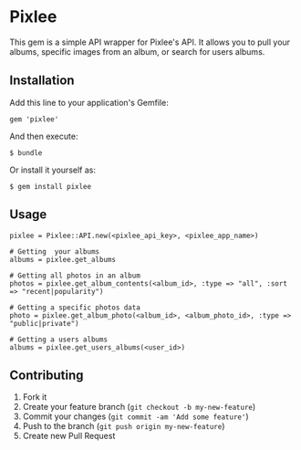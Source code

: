 # Pixlee

This gem is a simple API wrapper for Pixlee's API. It allows you to pull your albums, specific images from an album, or search for users albums.

## Installation

Add this line to your application's Gemfile:

    gem 'pixlee'

And then execute:

    $ bundle

Or install it yourself as:

    $ gem install pixlee

## Usage


	pixlee = Pixlee::API.new(<pixlee_api_key>, <pixlee_app_name>)

	# Getting  your albums
	albums = pixlee.get_albums

	# Getting all photos in an album
	photos = pixlee.get_album_contents(<album_id>, :type => "all", :sort => "recent|popularity")

	# Getting a specific photos data
	photo = pixlee.get_album_photo(<album_id>, <album_photo_id>, :type => "public|private")

	# Getting a users albums
	albums = pixlee.get_users_albums(<user_id>)


## Contributing

1. Fork it
2. Create your feature branch (`git checkout -b my-new-feature`)
3. Commit your changes (`git commit -am 'Add some feature'`)
4. Push to the branch (`git push origin my-new-feature`)
5. Create new Pull Request
